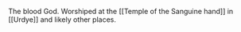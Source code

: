 The blood God. Worshiped at the [[Temple of the Sanguine hand]] in [[Urdye]] and likely other places.